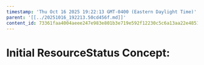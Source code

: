 ```yaml
---
timestamp: 'Thu Oct 16 2025 19:22:13 GMT-0400 (Eastern Daylight Time)'
parent: '[[../20251016_192213.50cd456f.md]]'
content_id: 73361faa4004aeee247e983e801b3e719e592f12230c5c6a13aa22e48515edf8
---
```


# Initial ResourceStatus Concept:
